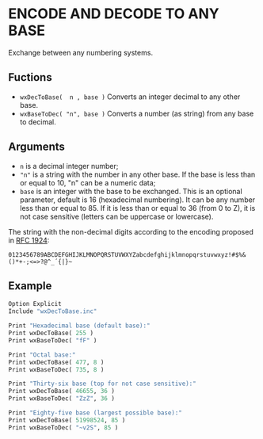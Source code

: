 ENCODE AND DECODE TO ANY BASE
=============================

Exchange between any numbering systems.

 
Fuctions
--------

* `wxDecToBase(  n , base )`      Converts an integer decimal to any other base.
* `wxBaseToDec( "n", base )`      Converts a number (as string) from any base to decimal.


Arguments
---------

* `n`    is a decimal integer number; 
* `"n"`  is a string with the number in any other base. If the base is less than or 
         equal to 10, "n" can be a numeric data;
* `base` is an integer with the base to be exchanged. This is an optional parameter,
         default is 16 (hexadecimal numbering). It can be any number less than or equal 
         to 85. If it is less than or equal to 36 (from 0 to Z), it is not case sensitive 
         (letters can be uppercase or lowercase).

The string with the non-decimal digits according to the encoding proposed in 
[RFC 1924](https://www.rfc-editor.org/rfc/rfc1924):

`0123456789ABCDEFGHIJKLMNOPQRSTUVWXYZabcdefghijklmnopqrstuvwxyz!#$%&()*+-;<=>?@^_´{|}~`


Example
-------

```python
Option Explicit
Include "wxDecToBase.inc"

Print "Hexadecimal base (default base):"
Print wxDecToBase( 255 )
Print wxBaseToDec( "fF" )

Print "Octal base:"
Print wxDecToBase( 477, 8 )
Print wxBaseToDec( 735, 8 )

Print "Thirty-six base (top for not case sensitive):"
Print wxDecToBase( 46655, 36 )
Print wxBaseToDec( "ZzZ", 36 )

Print "Eighty-five base (largest possible base):"
Print wxDecToBase( 51998524, 85 )
Print wxBaseToDec( "~v2S", 85 )
```
